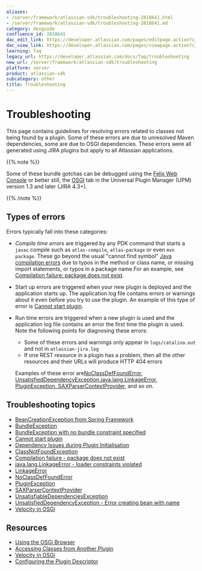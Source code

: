 ```yaml
---
aliases:
- /server/framework/atlassian-sdk/troubleshooting-2818641.html
- /server/framework/atlassian-sdk/troubleshooting-2818641.md
category: devguide
confluence_id: 2818641
dac_edit_link: https://developer.atlassian.com/pages/editpage.action?cjm=wozere&pageId=2818641
dac_view_link: https://developer.atlassian.com/pages/viewpage.action?cjm=wozere&pageId=2818641
learning: faq
legacy_url: https://developer.atlassian.com/docs/faq/troubleshooting
new_url: /server/framework/atlassian-sdk/troubleshooting
platform: server
product: atlassian-sdk
subcategory: other
title: Troubleshooting
---
```

# Troubleshooting

This page contains guidelines for resolving errors related to classes not being found by a plugin. Some of these errors are due to unresolved Maven dependencies, some are due to OSGI dependencies. These errors were all generated using JIRA plugins but apply to all Atlassian applications.

{{% note %}}

Some of these bundle gotchas can be debugged using the <a href="http://confluence.atlassian.com/display/PLUGINFRAMEWORK/Troubleshooting+a+BundleException" class="external-link">Felix Web Console</a> or better still, the <a href="http://blogs.atlassian.com/developer/2011/01/announcing_upm_1_dot_3_and_osgi_tab.html" class="external-link">OSGI</a> tab in the Universal Plugin Manager (UPM) version 1.3 and later (JIRA 4.3+).

{{% /note %}}

## Types of errors

Errors typically fall into these categories:

-   *Compile time errors* are triggered by any PDK command that starts a `javac` compile such as `atlas-compile`, `atlas-package` or even `mvn package`. These go beyond the usual "cannot find symbol" <a href="http://mindprod.com/jgloss/compileerrormessages.html" class="external-link">Java compilation errors</a> due to typos in the method or class name, or missing import statements, or typos in a package name.For an example, see [Compilation failure: package does not exist](#compilation-failure:-package-does-not-exist).
-   Start up errors are triggered when your new plugin is deployed and the application starts up. The application log file contains errors or warnings about it even before you try to use the plugin. An example of this type of error is [Cannot start plugin](#cannot-start-plugin).
-   Run time errors are triggered when a new plugin is used and the application log file contains an error the first time the plugin is used. Note the following points for diagnosing these errors:

    -   Some of these errors and warnings only appear in `logs/catalina.out` and not in `atlassian-jira.log`
    -   If one REST resource in a plugin has a problem, then all the other resources and their URLs will produce HTTP 404 errors

    Examples of these error are[NoClassDefFoundError](#noclassdeffounderror)[, UnsatisfiedDependencyException](#,-unsatisfieddependencyexception)[,](#,)[java.lang.LinkageError](#,)[, PluginException](#,-pluginexception)[, SAXParserContextProvider](#,-saxparsercontextprovider), and so on.

## Troubleshooting topics

-   [BeanCreationException from Spring Framework](/server/framework/atlassian-sdk/beancreationexception-from-spring-framework)
-   [BundleException](/server/framework/atlassian-sdk/bundleexception)
-   [BundleException with no bundle constraint specified](/server/framework/atlassian-sdk/bundleexception-with-no-bundle-constraint-specified)
-   [Cannot start plugin](/server/framework/atlassian-sdk/cannot-start-plugin)
-   [Dependency Issues during Plugin Initialisation](/server/framework/atlassian-sdk/dependency-issues-during-plugin-initialisation)
-   [ClassNotFoundException](/server/framework/atlassian-sdk/classnotfoundexception)
-   [Compilation failure - package does not exist](/server/framework/atlassian-sdk/compilation-failure-package-does-not-exist)
-   [java.lang.LinkageError - loader constraints violated](/server/framework/atlassian-sdk/java-lang-linkageerror-loader-constraints-violated)
-   [LinkageError](/server/framework/atlassian-sdk/linkageerror)
-   [NoClassDefFoundError](/server/framework/atlassian-sdk/noclassdeffounderror)
-   [PluginException](/server/framework/atlassian-sdk/pluginexception)
-   [SAXParserContextProvider](/server/framework/atlassian-sdk/saxparsercontextprovider)
-   [UnsatisfiableDependenciesException](/server/framework/atlassian-sdk/unsatisfiabledependenciesexception)
-   [UnsatisfiedDependencyException - Error creating bean with name](/server/framework/atlassian-sdk/unsatisfieddependencyexception-error-creating-bean-with-name)
-   [Velocity in OSGi](/server/framework/atlassian-sdk/velocity-in-osgi)

## Resources

-   [Using the OSGi Browser](/server/framework/atlassian-sdk/using-the-osgi-browser)
-   [Accessing Classes from Another Plugin](/server/framework/atlassian-sdk/accessing-classes-from-another-plugin)
-   [Velocity in OSGi](/server/framework/atlassian-sdk/velocity-in-osgi)
-   [Configuring the Plugin Descriptor](/server/framework/atlassian-sdk/configuring-the-plugin-descriptor)






























